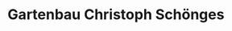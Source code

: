---
title: "Gartenbau Christoph Schönges"
url: /korschenbroich/gartenbau-christoph-schoenges/
shop: Garten-Center
---